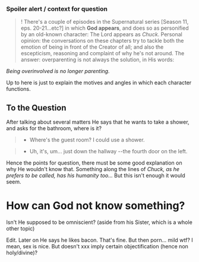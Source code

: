 ### Spoiler alert / context for question

>!  There's a couple of episodes in the Supernatural series [Season 11, eps. 20-21...etc?] in which **God appears**, and does so as personified by an old-known character: The Lord appears as _Chuck_. Personal opinion: the conversations on these chapters try to tackle both the emotion of being in front of the Creator of all; and also the escepticism, reasoning and complaint of why he's not around. The answer: overparenting is not always the solution, in His words:

*Being overinvolved
is no longer parenting.*

Up to here is just to explain the motives and angles in which each character functions.

## To the Question
After talking about several matters He says that he wants to take a shower, and asks for the bathroom, where is it?
> - Where's the guest room? I could use a shower.

> - Uh, it's, um... just down the hallway --the fourth door on the left.

Hence the points for question, there must be some good explanation on why He wouldn't know that. Something along the lines of _Chuck, as he prefers to be called, has his humanity too..._ But this isn't enough it would seem. 

# How can God not know something? 
Isn't He supposed to be omniscient? (aside from his Sister, which is a whole other topic)

Edit. Later on He says he likes bacon. That's fine. But then porn... mild wtf? I mean, sex is nice. But doesn't xxx imply certain objectification (hence non holy/divine)? 
